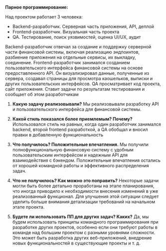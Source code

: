 **Парное программирование:**

Над проектом работает 3 человека:

- Backend-разработчик. Серверная часть приложения, API, деплой
- Frontend-разработчик. Визуальная часть проекта
- QA. Тестирование, поиск уязвимостей, оценка UI/UX, аудит


Backend-разработчик отвечал за создание и поддержку серверной части финансовой систеиы, включая реализацию эндпоинтов, разбиение приложения на отдельные сервисы, их выкладку, соединение.
Frontend-разработчик занимался созданием пользовательского интерфейса финансовой системы на основе предоставленного API. Он визуализировал данные, полученные из сервера, создавал страницы для просмотра каошельков, выписки и других пользовательских интерфейсов.
QA просматривает код проекта, сайт приложения. Ставит задачи по результатам тестирования и сообщает об этом разработчикам

1. **Какую задачу реализовывали?**
   Мы реализовывали разработку API и пользовательского интерфейса для финансовой системы.

2. **Какой стиль показался более приемлемым? Почему?**
   Использовался стиль на равных, когда один разработчик занимался backend, второй frontend разработкой, а QA обобщал и вносил правки в добавленную функциональность

3. **Что получилось? Положительные впечатления.**
   Мы получили полнофункциональную финансовую систему с удобным пользовательским интерфейсом и надежным API для взаимодействия с бэкендом. Положительные впечатления остались от хорошей командной работы и эффективного распределения задач.

4. **Что не получилось? Как можно это поправить?**
   Некоторые задачи могли быть более детально проработаны на этапе планирования, что иногда приводило к необходимости внесения изменений в уже реализованный функционал. Для улучшения этой ситуации следует уделить больше внимания детализации требований на начальном этапе проекта.

5. **Будете ли использовать ПП для других задач? Каких?**
   Да, мы будем использовать принципы командного программирования при разработке других проектов, особенно если они требуют работы в команде над большим проектом с разными уровнями сложности. Это может быть разработка других веб-приложений, внедрение новых функциональностей в существующие проекты и т. д.
